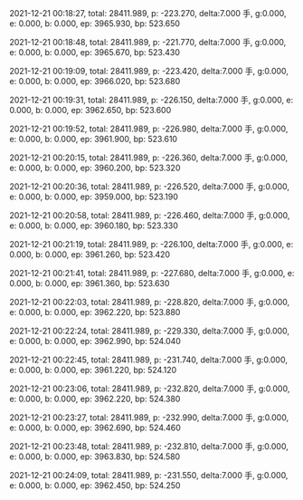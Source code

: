 2021-12-21 00:18:27, total: 28411.989, p: -223.270, delta:7.000 手, g:0.000, e: 0.000, b: 0.000, ep: 3965.930, bp: 523.650

2021-12-21 00:18:48, total: 28411.989, p: -221.770, delta:7.000 手, g:0.000, e: 0.000, b: 0.000, ep: 3965.670, bp: 523.430

2021-12-21 00:19:09, total: 28411.989, p: -223.420, delta:7.000 手, g:0.000, e: 0.000, b: 0.000, ep: 3966.020, bp: 523.680

2021-12-21 00:19:31, total: 28411.989, p: -226.150, delta:7.000 手, g:0.000, e: 0.000, b: 0.000, ep: 3962.650, bp: 523.600

2021-12-21 00:19:52, total: 28411.989, p: -226.980, delta:7.000 手, g:0.000, e: 0.000, b: 0.000, ep: 3961.900, bp: 523.610

2021-12-21 00:20:15, total: 28411.989, p: -226.360, delta:7.000 手, g:0.000, e: 0.000, b: 0.000, ep: 3960.200, bp: 523.320

2021-12-21 00:20:36, total: 28411.989, p: -226.520, delta:7.000 手, g:0.000, e: 0.000, b: 0.000, ep: 3959.000, bp: 523.190

2021-12-21 00:20:58, total: 28411.989, p: -226.460, delta:7.000 手, g:0.000, e: 0.000, b: 0.000, ep: 3960.180, bp: 523.330

2021-12-21 00:21:19, total: 28411.989, p: -226.100, delta:7.000 手, g:0.000, e: 0.000, b: 0.000, ep: 3961.260, bp: 523.420

2021-12-21 00:21:41, total: 28411.989, p: -227.680, delta:7.000 手, g:0.000, e: 0.000, b: 0.000, ep: 3961.360, bp: 523.630

2021-12-21 00:22:03, total: 28411.989, p: -228.820, delta:7.000 手, g:0.000, e: 0.000, b: 0.000, ep: 3962.220, bp: 523.880

2021-12-21 00:22:24, total: 28411.989, p: -229.330, delta:7.000 手, g:0.000, e: 0.000, b: 0.000, ep: 3962.990, bp: 524.040

2021-12-21 00:22:45, total: 28411.989, p: -231.740, delta:7.000 手, g:0.000, e: 0.000, b: 0.000, ep: 3961.220, bp: 524.120

2021-12-21 00:23:06, total: 28411.989, p: -232.820, delta:7.000 手, g:0.000, e: 0.000, b: 0.000, ep: 3962.220, bp: 524.380

2021-12-21 00:23:27, total: 28411.989, p: -232.990, delta:7.000 手, g:0.000, e: 0.000, b: 0.000, ep: 3962.690, bp: 524.460

2021-12-21 00:23:48, total: 28411.989, p: -232.810, delta:7.000 手, g:0.000, e: 0.000, b: 0.000, ep: 3963.830, bp: 524.580

2021-12-21 00:24:09, total: 28411.989, p: -231.550, delta:7.000 手, g:0.000, e: 0.000, b: 0.000, ep: 3962.450, bp: 524.250